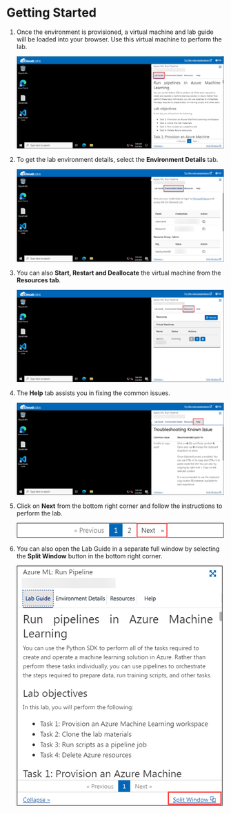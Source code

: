 # Getting Started

1. Once the environment is provisioned, a virtual machine and lab guide will be loaded into your browser. Use this virtual machine to perform the lab.

   ![](./images/lab-guide.png)

1. To get the lab environment details, select the **Environment Details** tab.

   ![](./images/env-details.png)

1. You can also **Start, Restart and Deallocate** the virtual machine from the **Resources tab**.

   ![](./images/resources.png)

1. The **Help** tab assists you in fixing the common issues.

   ![](./images/help.png)

1. Click on **Next** from the bottom right corner and follow the instructions to perform the lab.

   ![](./images/next.png)

1. You can also open the Lab Guide in a separate full window by selecting the **Split Window** button in the bottom right corner.

   ![](./images/split-window.png)
